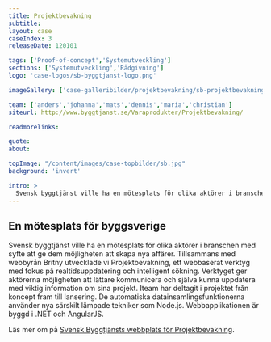 ```yaml
---
title: Projektbevakning
subtitle:
layout: case
caseIndex: 3
releaseDate: 120101

tags: ['Proof-of-concept','Systemutveckling']
sections: ['Systemutveckling','Rådgivning']
logo: 'case-logos/sb-byggtjanst-logo.png'

imageGallery: ['case-galleribilder/projektbevakning/sb-projektbevakning1.jpg']

team: ['anders','johanna','mats','dennis','maria','christian']
siteurl: http://www.byggtjanst.se/Varaprodukter/Projektbevakning/

readmorelinks:

quote:
about:

topImage: "/content/images/case-topbilder/sb.jpg"
background: 'invert'

intro: >
  Svensk byggtjänst ville ha en mötesplats för olika aktörer i branschen med syfte att ge dem möjligheten att skapa nya affärer.
---
```


## En mötesplats för byggsverige
Svensk byggtjänst ville ha en mötesplats för olika aktörer i branschen med syfte att ge dem möjligheten att skapa nya affärer.
Tillsammans med webbyrån Britny utvecklade vi Projektbevakning, ett webbaserat verktyg med fokus på realtidsuppdatering och intelligent sökning. Verktyget ger aktörerna möjligheten att lättare kommunicera och själva kunna uppdatera med viktig information om sina projekt.
Iteam har deltagit i projektet från koncept fram till lansering. De automatiska datainsamlingsfunktionerna använder nya särskilt lämpade tekniker som Node.js. Webbapplikationen är byggd i .NET och AngularJS.

Läs mer om på <a href="http://projektbevakning.byggtjanst.se" target="_blank">Svensk Byggtjänsts webbplats för Projektbevakning</a>.